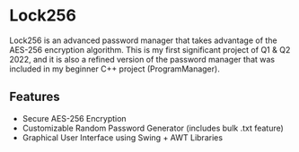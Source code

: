 # Lock256

Lock256 is an advanced password manager that takes advantage of the AES-256 encryption algorithm.
This is my first significant project of Q1 & Q2 2022, and it is also a refined version of the password manager that was included in my beginner C++ project (ProgramManager).

## Features
- Secure AES-256 Encryption
- Customizable Random Password Generator (includes bulk .txt feature)
- Graphical User Interface using Swing + AWT Libraries
